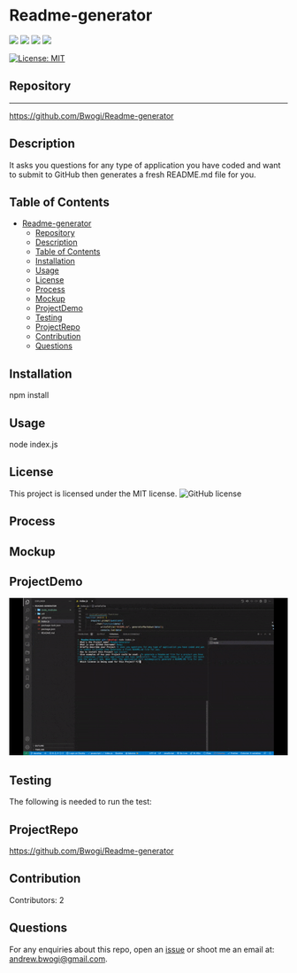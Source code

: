 
# Readme-generator

<p align="left">
    <img src="https://img.shields.io/github/repo-size/Bwogi/Readme-generator" />
    <img src="https://img.shields.io/github/languages/top/Bwogi/Readme-generator"  />
    <img src="https://img.shields.io/github/issues/Bwogi/Readme-generator" />
    <img src="https://img.shields.io/github/last-commit/Bwogi/Readme-generator" >   
  </p>

[![License: MIT](https://img.shields.io/badge/License-MIT-yellow.svg)](https://opensource.org/licenses/MIT)<br />


## Repository
___
https://github.com/Bwogi/Readme-generator


## Description
It asks you questions for any type of application you have coded and want to submit to GitHub then generates a fresh README.md file for you.


## Table of Contents 
- [Readme-generator](#readme-generator)
  - [Repository](#repository)
  - [Description](#description)
  - [Table of Contents](#table-of-contents)
  - [Installation](#installation)
  - [Usage](#usage)
  - [License](#license)
  - [Process](#process)
  - [Mockup](#mockup)
  - [ProjectDemo](#projectdemo)
  - [Testing](#testing)
  - [ProjectRepo](#projectrepo)
  - [Contribution](#contribution)
  - [Questions](#questions)

## Installation
npm install

##  Usage
node index.js

## License 
This project is licensed under the MIT license.
![GitHub license](https://img.shields.io/badge/license-MIT-blue.svg)
  
## Process
  
  
## Mockup

  
##  ProjectDemo
<img src="./img/readme-file-generator.gif" alt="project-gif">

## Testing
The following is needed to run the test: 

## ProjectRepo
https://github.com/Bwogi/Readme-generator

## Contribution
Contributors: 2

## Questions
For any enquiries about this repo, open an [issue](https://github.com/Bwogi/Readme-generator/issues) or shoot me an email at: andrew.bwogi@gmail.com.


